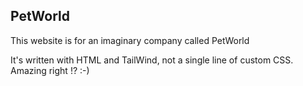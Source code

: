 ## PetWorld

This website is for an imaginary company called PetWorld

It's written with HTML and TailWind, not a single line of custom CSS. Amazing right !? :-)